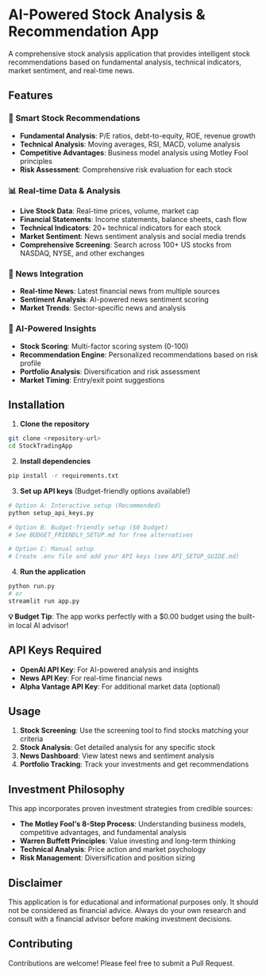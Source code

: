 # AI-Powered Stock Analysis & Recommendation App

A comprehensive stock analysis application that provides intelligent stock recommendations based on fundamental analysis, technical indicators, market sentiment, and real-time news.

## Features

### 🎯 Smart Stock Recommendations
- **Fundamental Analysis**: P/E ratios, debt-to-equity, ROE, revenue growth
- **Technical Analysis**: Moving averages, RSI, MACD, volume analysis
- **Competitive Advantages**: Business model analysis using Motley Fool principles
- **Risk Assessment**: Comprehensive risk evaluation for each stock

### 📊 Real-time Data & Analysis
- **Live Stock Data**: Real-time prices, volume, market cap
- **Financial Statements**: Income statements, balance sheets, cash flow
- **Technical Indicators**: 20+ technical indicators for each stock
- **Market Sentiment**: News sentiment analysis and social media trends
- **Comprehensive Screening**: Search across 100+ US stocks from NASDAQ, NYSE, and other exchanges

### 📰 News Integration
- **Real-time News**: Latest financial news from multiple sources
- **Sentiment Analysis**: AI-powered news sentiment scoring
- **Market Trends**: Sector-specific news and analysis

### 🤖 AI-Powered Insights
- **Stock Scoring**: Multi-factor scoring system (0-100)
- **Recommendation Engine**: Personalized recommendations based on risk profile
- **Portfolio Analysis**: Diversification and risk assessment
- **Market Timing**: Entry/exit point suggestions

## Installation

1. **Clone the repository**
```bash
git clone <repository-url>
cd StockTradingApp
```

2. **Install dependencies**
```bash
pip install -r requirements.txt
```

3. **Set up API keys** (Budget-friendly options available!)
```bash
# Option A: Interactive setup (Recommended)
python setup_api_keys.py

# Option B: Budget-friendly setup ($0 budget)
# See BUDGET_FRIENDLY_SETUP.md for free alternatives

# Option C: Manual setup
# Create .env file and add your API keys (see API_SETUP_GUIDE.md)
```

4. **Run the application**
```bash
python run.py
# or
streamlit run app.py
```

**💡 Budget Tip**: The app works perfectly with a $0.00 budget using the built-in local AI advisor!

## API Keys Required

- **OpenAI API Key**: For AI-powered analysis and insights
- **News API Key**: For real-time financial news
- **Alpha Vantage API Key**: For additional market data (optional)

## Usage

1. **Stock Screening**: Use the screening tool to find stocks matching your criteria
2. **Stock Analysis**: Get detailed analysis for any specific stock
3. **News Dashboard**: View latest news and sentiment analysis
4. **Portfolio Tracking**: Track your investments and get recommendations

## Investment Philosophy

This app incorporates proven investment strategies from credible sources:

- **The Motley Fool's 8-Step Process**: Understanding business models, competitive advantages, and fundamental analysis
- **Warren Buffett Principles**: Value investing and long-term thinking
- **Technical Analysis**: Price action and market psychology
- **Risk Management**: Diversification and position sizing

## Disclaimer

This application is for educational and informational purposes only. It should not be considered as financial advice. Always do your own research and consult with a financial advisor before making investment decisions.

## Contributing

Contributions are welcome! Please feel free to submit a Pull Request. 